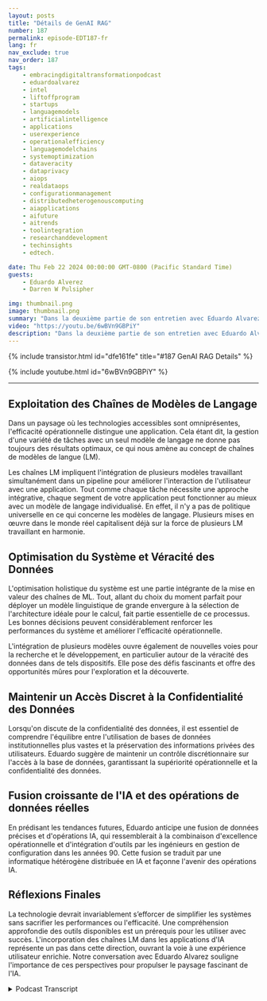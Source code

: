 ```yaml
---
layout: posts
title: "Détails de GenAI RAG"
number: 187
permalink: episode-EDT187-fr
lang: fr
nav_exclude: true
nav_order: 187
tags:
    - embracingdigitaltransformationpodcast
    - eduardoalvarez
    - intel
    - liftoffprogram
    - startups
    - languagemodels
    - artificialintelligence
    - applications
    - userexperience
    - operationalefficiency
    - languagemodelchains
    - systemoptimization
    - dataveracity
    - dataprivacy
    - aiops
    - realdataops
    - configurationmanagement
    - distributedheterogenouscomputing
    - aiapplications
    - aifuture
    - aitrends
    - toolintegration
    - researchanddevelopment
    - techinsights
    - edtech.

date: Thu Feb 22 2024 00:00:00 GMT-0800 (Pacific Standard Time)
guests:
    - Eduardo Alverez
    - Darren W Pulsipher

img: thumbnail.png
image: thumbnail.png
summary: "Dans la deuxième partie de son entretien avec Eduardo Alvarez, Darren explore l'utilisation des LLM GenAI et des techniques de RAG (Retrieval Augmentation Generation) pour aider les organisations à tirer parti des dernières avancées en matière d'IA de manière rapide et rentable."
video: "https://youtu.be/6wBVn9GBPiY"
description: "Dans la deuxième partie de son entretien avec Eduardo Alvarez, Darren explore l'utilisation des LLM GenAI et des techniques de RAG (Retrieval Augmentation Generation) pour aider les organisations à tirer parti des dernières avancées en matière d'IA de manière rapide et rentable."
---
```


<div>
{% include transistor.html id="dfe161fe" title="#187 GenAI RAG Details" %}

{% include youtube.html id="6wBVn9GBPiY" %}
</div>

---

## Exploitation des Chaînes de Modèles de Langage

Dans un paysage où les technologies accessibles sont omniprésentes, l'efficacité opérationnelle distingue une application. Cela étant dit, la gestion d'une variété de tâches avec un seul modèle de langage ne donne pas toujours des résultats optimaux, ce qui nous amène au concept de chaînes de modèles de langue (LM).

Les chaînes LM impliquent l'intégration de plusieurs modèles travaillant simultanément dans un pipeline pour améliorer l'interaction de l'utilisateur avec une application. Tout comme chaque tâche nécessite une approche intégrative, chaque segment de votre application peut fonctionner au mieux avec un modèle de langage individualisé. En effet, il n'y a pas de politique universelle en ce qui concerne les modèles de langage. Plusieurs mises en œuvre dans le monde réel capitalisent déjà sur la force de plusieurs LM travaillant en harmonie.

## Optimisation du Système et Véracité des Données

L'optimisation holistique du système est une partie intégrante de la mise en valeur des chaînes de ML. Tout, allant du choix du moment parfait pour déployer un modèle linguistique de grande envergure à la sélection de l'architecture idéale pour le calcul, fait partie essentielle de ce processus. Les bonnes décisions peuvent considérablement renforcer les performances du système et améliorer l'efficacité opérationnelle.

L'intégration de plusieurs modèles ouvre également de nouvelles voies pour la recherche et le développement, en particulier autour de la véracité des données dans de tels dispositifs. Elle pose des défis fascinants et offre des opportunités mûres pour l'exploration et la découverte.

## Maintenir un Accès Discret à la Confidentialité des Données

Lorsqu'on discute de la confidentialité des données, il est essentiel de comprendre l'équilibre entre l'utilisation de bases de données institutionnelles plus vastes et la préservation des informations privées des utilisateurs. Eduardo suggère de maintenir un contrôle discrétionnaire sur l'accès à la base de données, garantissant la supériorité opérationnelle et la confidentialité des données.

## Fusion croissante de l'IA et des opérations de données réelles

En prédisant les tendances futures, Eduardo anticipe une fusion de données précises et d'opérations IA, qui ressemblerait à la combinaison d'excellence opérationnelle et d'intégration d'outils par les ingénieurs en gestion de configuration dans les années 90. Cette fusion se traduit par une informatique hétérogène distribuée en IA et façonne l'avenir des opérations IA.

## Réflexions Finales

La technologie devrait invariablement s’efforcer de simplifier les systèmes sans sacrifier les performances ou l'efficacité. Une compréhension approfondie des outils disponibles est un prérequis pour les utiliser avec succès. L'incorporation des chaînes LM dans les applications d'IA représente un pas dans cette direction, ouvrant la voie à une expérience utilisateur enrichie. Notre conversation avec Eduardo Alvarez souligne l'importance de ces perspectives pour propulser le paysage fascinant de l'IA.



<details>
<summary> Podcast Transcript </summary>

<p></p>

</details>
